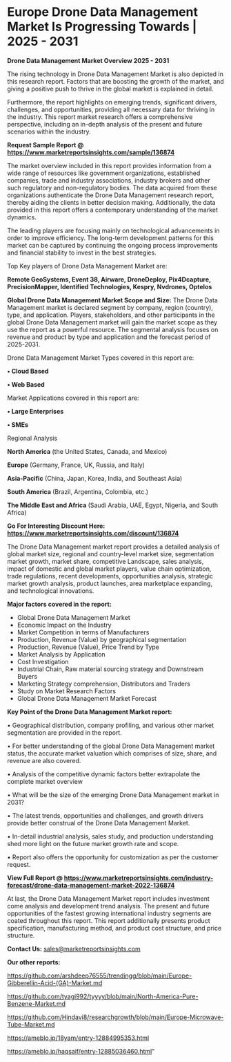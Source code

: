 # Europe Drone Data Management Market Is Progressing Towards | 2025 - 2031

<Strong> Drone Data Management Market Overview 2025 - 2031</strong>

The rising technology in Drone Data Management Market is also depicted in this research report. Factors that are boosting the growth of the market, and giving a positive push to thrive in the global market is explained in detail.

Furthermore, the report highlights on emerging trends, significant drivers, challenges, and opportunities, providing all necessary data for thriving in the industry. This report market research offers a comprehensive perspective, including an in-depth analysis of the present and future scenarios within the industry.

<strong>Request Sample Report @ <a href=https://www.marketreportsinsights.com/sample/136874>https://www.marketreportsinsights.com/sample/136874</a></strong>

The market overview included in this report provides information from a wide range of resources like government organizations, established companies, trade and industry associations, industry brokers and other such regulatory and non-regulatory bodies. The data acquired from these organizations authenticate the Drone Data Management research report, thereby aiding the clients in better decision making. Additionally, the data provided in this report offers a contemporary understanding of the market dynamics.

The leading players are focusing mainly on technological advancements in order to improve efficiency. The long-term development patterns for this market can be captured by continuing the ongoing process improvements and financial stability to invest in the best strategies.

Top Key players of Drone Data Management Market are:

<strong>Remote GeoSystems, Event 38, Airware, DroneDeploy, Pix4Dcapture, PrecisionMapper, Identified Technologies, Kespry, Nvdrones, Optelos</strong>

<strong><b>Global Drone Data Management Market Scope and Size:</b></strong>
The Drone Data Management market is declared segment by company, region (country), type, and application. Players, stakeholders, and other participants in the global Drone Data Management market will gain the market scope as they use the report as a powerful resource. The segmental analysis focuses on revenue and product by type and application and the forecast period of 2025-2031.

Drone Data Management Market Types covered in this report are:

<strong>• Cloud Based

• Web Based</strong>

Market Applications covered in this report are:

<strong>• Large Enterprises

• SMEs</strong> 

Regional Analysis

<strong>North America</strong> (the United States, Canada, and Mexico)

<strong>Europe</strong> (Germany, France, UK, Russia, and Italy)

<strong>Asia-Pacific</strong> (China, Japan, Korea, India, and Southeast Asia)

<strong>South America</strong> (Brazil, Argentina, Colombia, etc.)

<strong>The Middle East and Africa</strong> (Saudi Arabia, UAE, Egypt, Nigeria, and South Africa)

<strong>Go For Interesting Discount Here: <a href=https://www.marketreportsinsights.com/discount/136874>https://www.marketreportsinsights.com/discount/136874</a></strong>

The Drone Data Management market report provides a detailed analysis of global market size, regional and country-level market size, segmentation market growth, market share, competitive Landscape, sales analysis, impact of domestic and global market players, value chain optimization, trade regulations, recent developments, opportunities analysis, strategic market growth analysis, product launches, area marketplace expanding, and technological innovations.

<strong><b>Major factors covered in the report:</b></strong>
<ul>
  <li>Global Drone Data Management Market </li>
  <li>Economic Impact on the Industry</li>
  <li>Market Competition in terms of Manufacturers</li>
  <li>Production, Revenue (Value) by geographical segmentation</li>
  <li>Production, Revenue (Value), Price Trend by Type</li>
  <li>Market Analysis by Application</li>
  <li>Cost Investigation</li>
  <li>Industrial Chain, Raw material sourcing strategy and Downstream Buyers</li>
  <li>Marketing Strategy comprehension, Distributors and Traders</li>
  <li>Study on Market Research Factors</li>
  <li>Global Drone Data Management Market Forecast</li>
</ul>

<strong><b>Key Point of the Drone Data Management Market report:</b></strong>

• Geographical distribution, company profiling, and various other market segmentation are provided in the report.

• For better understanding of the global Drone Data Management market status, the accurate market valuation which comprises of size, share, and revenue are also covered.

• Analysis of the competitive dynamic factors better extrapolate the complete market overview

• What will be the size of the emerging Drone Data Management market in 2031?

• The latest trends, opportunities and challenges, and growth drivers provide better construal of the Drone Data Management Market.

• In-detail industrial analysis, sales study, and production understanding shed more light on the future market growth rate and scope.

• Report also offers the opportunity for customization as per the customer request.

<strong><b>View Full Report @ <a href=https://www.marketreportsinsights.com/industry-forecast/drone-data-management-market-2022-136874>https://www.marketreportsinsights.com/industry-forecast/drone-data-management-market-2022-136874</a></b></strong>


At last, the Drone Data Management Market report includes investment come analysis and development trend analysis. The present and future opportunities of the fastest growing international industry segments are coated throughout this report. This report additionally presents product specification, manufacturing method, and product cost structure, and price structure.

<strong>Contact Us:</strong>
sales@marketreportsinsights.com

<strong>Our other reports:</strong>

<a href=https://github.com/arshdeep76555/trendingg/blob/main/Europe-Gibberellin-Acid-(GA)-Market.md>https://github.com/arshdeep76555/trendingg/blob/main/Europe-Gibberellin-Acid-(GA)-Market.md</a>

<a href=https://github.com/tyagi992/tyyyy/blob/main/North-America-Pure-Benzene-Market.md>https://github.com/tyagi992/tyyyy/blob/main/North-America-Pure-Benzene-Market.md</a>

<a href=https://github.com/Hindavi8/researchgrowth/blob/main/Europe-Microwave-Tube-Market.md>https://github.com/Hindavi8/researchgrowth/blob/main/Europe-Microwave-Tube-Market.md</a>

<a href=https://ameblo.jp/18yam/entry-12884995353.html>https://ameblo.jp/18yam/entry-12884995353.html</a>

<a href=https://ameblo.jp/haqsaif/entry-12885036460.html>https://ameblo.jp/haqsaif/entry-12885036460.html</a>"

